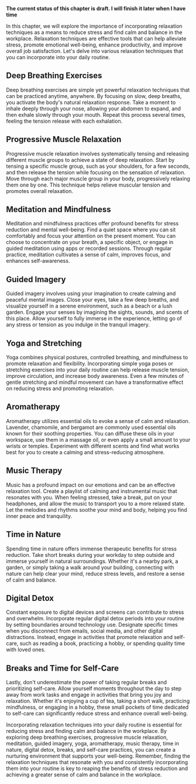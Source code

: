 **The current status of this chapter is draft. I will finish it later when I have time**

In this chapter, we will explore the importance of incorporating relaxation techniques as a means to reduce stress and find calm and balance in the workplace. Relaxation techniques are effective tools that can help alleviate stress, promote emotional well-being, enhance productivity, and improve overall job satisfaction. Let's delve into various relaxation techniques that you can incorporate into your daily routine.

Deep Breathing Exercises
------------------------

Deep breathing exercises are simple yet powerful relaxation techniques that can be practiced anytime, anywhere. By focusing on slow, deep breaths, you activate the body's natural relaxation response. Take a moment to inhale deeply through your nose, allowing your abdomen to expand, and then exhale slowly through your mouth. Repeat this process several times, feeling the tension release with each exhalation.

Progressive Muscle Relaxation
-----------------------------

Progressive muscle relaxation involves systematically tensing and releasing different muscle groups to achieve a state of deep relaxation. Start by tensing a specific muscle group, such as your shoulders, for a few seconds, and then release the tension while focusing on the sensation of relaxation. Move through each major muscle group in your body, progressively relaxing them one by one. This technique helps relieve muscular tension and promotes overall relaxation.

Meditation and Mindfulness
--------------------------

Meditation and mindfulness practices offer profound benefits for stress reduction and mental well-being. Find a quiet space where you can sit comfortably and focus your attention on the present moment. You can choose to concentrate on your breath, a specific object, or engage in guided meditation using apps or recorded sessions. Through regular practice, meditation cultivates a sense of calm, improves focus, and enhances self-awareness.

Guided Imagery
--------------

Guided imagery involves using your imagination to create calming and peaceful mental images. Close your eyes, take a few deep breaths, and visualize yourself in a serene environment, such as a beach or a lush garden. Engage your senses by imagining the sights, sounds, and scents of this place. Allow yourself to fully immerse in the experience, letting go of any stress or tension as you indulge in the tranquil imagery.

Yoga and Stretching
-------------------

Yoga combines physical postures, controlled breathing, and mindfulness to promote relaxation and flexibility. Incorporating simple yoga poses or stretching exercises into your daily routine can help release muscle tension, improve circulation, and increase body awareness. Even a few minutes of gentle stretching and mindful movement can have a transformative effect on reducing stress and promoting relaxation.

Aromatherapy
------------

Aromatherapy utilizes essential oils to evoke a sense of calm and relaxation. Lavender, chamomile, and bergamot are commonly used essential oils known for their soothing properties. You can diffuse these oils in your workspace, use them in a massage oil, or even apply a small amount to your wrists or temples. Experiment with different scents and find what works best for you to create a calming and stress-reducing atmosphere.

Music Therapy
-------------

Music has a profound impact on our emotions and can be an effective relaxation tool. Create a playlist of calming and instrumental music that resonates with you. When feeling stressed, take a break, put on your headphones, and allow the music to transport you to a more relaxed state. Let the melodies and rhythms soothe your mind and body, helping you find inner peace and tranquility.

Time in Nature
--------------

Spending time in nature offers immense therapeutic benefits for stress reduction. Take short breaks during your workday to step outside and immerse yourself in natural surroundings. Whether it's a nearby park, a garden, or simply taking a walk around your building, connecting with nature can help clear your mind, reduce stress levels, and restore a sense of calm and balance.

Digital Detox
-------------

Constant exposure to digital devices and screens can contribute to stress and overwhelm. Incorporate regular digital detox periods into your routine by setting boundaries around technology use. Designate specific times when you disconnect from emails, social media, and other digital distractions. Instead, engage in activities that promote relaxation and self-care, such as reading a book, practicing a hobby, or spending quality time with loved ones.

Breaks and Time for Self-Care
-----------------------------

Lastly, don't underestimate the power of taking regular breaks and prioritizing self-care. Allow yourself moments throughout the day to step away from work tasks and engage in activities that bring you joy and relaxation. Whether it's enjoying a cup of tea, taking a short walk, practicing mindfulness, or engaging in a hobby, these small pockets of time dedicated to self-care can significantly reduce stress and enhance overall well-being.

Incorporating relaxation techniques into your daily routine is essential for reducing stress and finding calm and balance in the workplace. By exploring deep breathing exercises, progressive muscle relaxation, meditation, guided imagery, yoga, aromatherapy, music therapy, time in nature, digital detox, breaks, and self-care practices, you can create a nurturing environment that supports your well-being. Remember, finding the relaxation techniques that resonate with you and consistently incorporating them into your routine is key to reaping the benefits of stress reduction and achieving a greater sense of calm and balance in the workplace.
